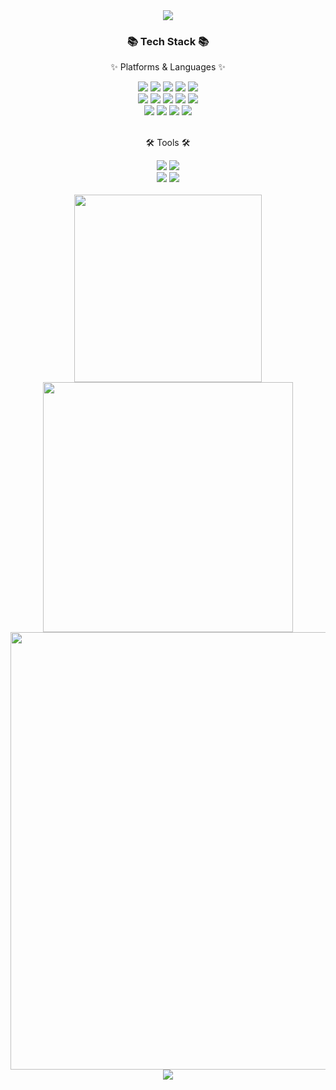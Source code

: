 <div align=center>
	<img src="https://capsule-render.vercel.app/api?type=waving&color=auto&height=200&section=header&text=backend%20Virtuoso&fontSize=80" />	
</div>

<div align=center>
	<h3>📚 Tech Stack 📚</h3>
	<p>✨ Platforms & Languages ✨</p>
</div>

<div align="center">
	<img src="https://img.shields.io/badge/React-20232A?style=flat-square&logo=react&logoColor=61DAFB" />
	<img src="https://img.shields.io/badge/HTML5-E34F26?style=flat-square&logo=html5&logoColor=white" />
	<img src="https://img.shields.io/badge/CSS3-1572B6?style=flat-square&logo=css3&logoColor=white" />
	<img src="https://img.shields.io/badge/JavaScript-F7DF1E?style=flat-square&logo=JavaScript&logoColor=white" />
	<img src="https://img.shields.io/badge/Bootstrap-7952B3?style=flat-square&logo=Bootstrap&logoColor=white" />
	<br>
	<img src="https://img.shields.io/badge/Node.js-339933?style=flat-square&logo=Node.js&logoColor=white"/>
	<img src="https://img.shields.io/badge/Java-007396?style=flat-square&logo=Conda-Forge&logoColor=white" />
	<img src="https://img.shields.io/badge/Spring-6DB33F?style=flat-square&logo=Spring&logoColor=white" />
  	<img src="https://img.shields.io/badge/SpringBoot-6DB33F?style=flat-square&logo=SpringBoot&logoColor=white"/>
	<img src="https://img.shields.io/badge/C%2B%2B-00599C?style=flat-square&logo=c%2B%2B&logoColor=white"/>
	<br>
	<img src="https://img.shields.io/badge/PostgreSQL-316192?style=flat-square&logo=postgresql&logoColor=white" />
	<img src="https://img.shields.io/badge/Oracle%20SQL-F80000?style=flat-square&logo=Oracle&logoColor=white" />
	<img src="https://img.shields.io/badge/MySQL-4479A1?style=flat-square&logo=MySQL&logoColor=white" />
	<img src="https://img.shields.io/badge/MongoDB-47A248?style=flat-square&logo=MongoDB&logoColor=white" />
</div>

<br>

<div align=center>
	<p>🛠 Tools 🛠</p>
</div>

<div align=center>
	<img src="https://img.shields.io/badge/Eclipse%20IDE-2C2255?style=flat-square&logo=EclipseIDE&logoColor=white" />
	<img src="https://img.shields.io/badge/IntelliJ_IDEA-000000.svg?style=flat-square&logo=intellij-idea&logoColor=white" />
	<br>
 	<img src="https://img.shields.io/badge/Visual%20Studio%20Code-007ACC?style=flat-square&logo=VisualStudioCode&logoColor=white" />
	<img src="https://img.shields.io/badge/GitHub-181717?style=flat-square&logo=GitHub&logoColor=white" />
</div>

<br>

<div align=center>
	<a href="https://github.com/anuraghazra/github-readme-stats">
		<img src="https://github-readme-stats.vercel.app/api/top-langs/?username=backendVirtuoso&layout=compact" width="300px" />
	</a>    
	<a href="https://github.com/anuraghazra/github-readme-stats">
		<img src="https://github-readme-stats.vercel.app/api?username=backendVirtuoso" width="400px" />
	</a>
	<a href="https://github.com/ashutosh00710/github-readme-activity-graph">
		<img src="https://github-readme-activity-graph.vercel.app/graph?username=backendVirtuoso&theme=react-light&bg_color=ffffff&hide_border=true&line=000000&color=000000" width="700px"/>
	</a>
</div>
<div align=center>
	<img src="https://capsule-render.vercel.app/api?type=waving&color=auto&height=200&section=footer&text=%20&fontSize=80" />	
</div>
